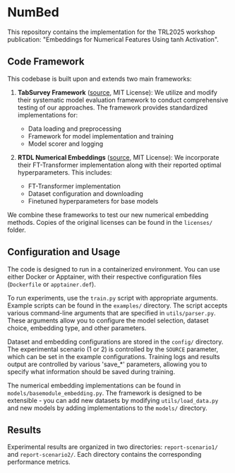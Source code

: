 # NumBed

This repository contains the implementation for the TRL2025 workshop publication: "Embeddings for Numerical Features Using tanh Activation".

## Code Framework

This codebase is built upon and extends two main frameworks:

1. **TabSurvey Framework** ([source](https://github.com/kathrinse/TabSurvey), MIT License): We utilize and modify their systematic model evaluation framework to conduct comprehensive testing of our approaches. The framework provides standardized implementations for:
   - Data loading and preprocessing
   - Framework for model implementation and training 
   - Model scorer and logging

2. **RTDL Numerical Embeddings** ([source](https://github.com/yandex-research/rtdl-num-embeddings), MIT License): We incorporate their FT-Transformer implementation along with their reported optimal hyperparameters. This includes:
   - FT-Transformer implementation
   - Dataset configuration and downloading
   - Finetuned hyperparameters for base models

We combine these frameworks to test our new numerical embedding methods. Copies of the original licenses can be found in the `licenses/` folder.

## Configuration and Usage

The code is designed to run in a containerized environment. You can use either Docker or Apptainer, with their respective configuration files (`Dockerfile` or `apptainer.def`).

To run experiments, use the `train.py` script with appropriate arguments. Example scripts can be found in the `examples/` directory. The script accepts various command-line arguments that are specified in `utils/parser.py`. These arguments allow you to configure the model selection, dataset choice, embedding type, and other parameters.

Dataset and embedding configurations are stored in the `config/` directory. The experimental scenario (1 or 2) is controlled by the `SOURCE` parameter, which can be set in the example configurations. Training logs and results output are controlled by various 'save_*' parameters, allowing you to specify what information should be saved during training.

The numerical embedding implementations can be found in `models/basemodule_embedding.py`. The framework is designed to be extensible - you can add new datasets by modifying `utils/load_data.py` and new models by adding implementations to the `models/` directory.

## Results

Experimental results are organized in two directories: `report-scenario1/` and `report-scenario2/`. Each directory contains the corresponding performance metrics.
